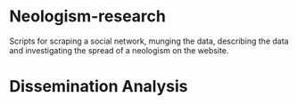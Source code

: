 # Neologism-research
Scripts for scraping a social network, munging the data, describing the data and investigating the spread of a neologism on the website.

# Dissemination Analysis 
